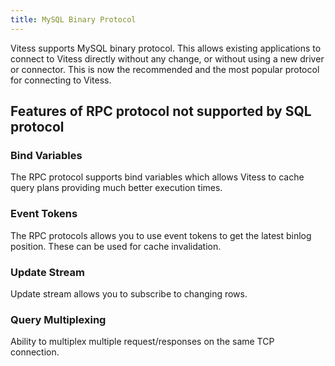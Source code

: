 ```yaml
---
title: MySQL Binary Protocol
---
```


Vitess supports MySQL binary protocol. This allows existing applications to connect to Vitess directly without any change, or without using a new driver or connector. This is now the recommended and the most popular protocol for connecting to Vitess.

## Features of RPC protocol not supported by SQL protocol

### Bind Variables

The RPC protocol supports bind variables which allows Vitess to cache query plans providing much better execution times.

### Event Tokens

The RPC protocols allows you to use event tokens to get the latest binlog position. These can be used for cache invalidation.

### Update Stream

Update stream allows you to subscribe to changing rows.

### Query Multiplexing

Ability to multiplex multiple request/responses on the same TCP connection.
